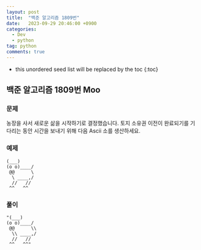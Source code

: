 ```yaml
---
layout: post
title:  "백준 알고리즘 1809번"
date:   2023-09-29 20:46:00 +0900
categories: 
  - Dev
  - python
tag: python
comments: true
---
```


* this unordered seed list will be replaced by the toc
{:toc}

## 백준 알고리즘 1809번 Moo

### 문제

농장을 사서 새로운 삶을 시작하기로 결정했습니다. 토지 소유권 이전이 완료되기를 기다리는 동안 시간을 보내기 위해 다음 Ascii 소를 생산하세요.

### 예제

```text
(___)
(o o)____/
 @@      \
  \ ____,/
  //   //
 ^^   ^^
```

### 풀이

```Golfscript
"(___)
(o o)____/
 @@      \\
  \\ ____,/
  //   //
 ^^   ^^"
```